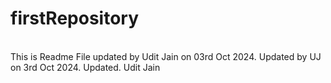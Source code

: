# firstRepository
<br>
This is Readme File updated by Udit Jain on 03rd Oct 2024.
Updated by UJ on 3rd Oct 2024.
Updated.
Udit Jain